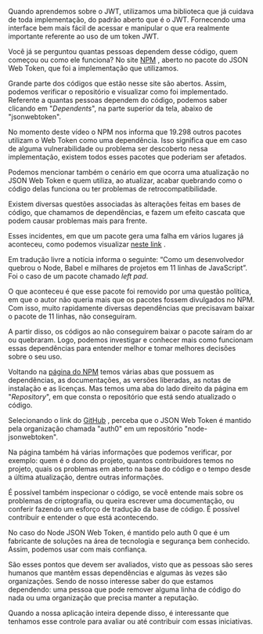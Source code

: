 Quando aprendemos sobre o JWT, utilizamos uma biblioteca que já cuidava de toda implementação, do padrão aberto que é o JWT. Fornecendo uma interface bem mais fácil de acessar e manipular o que era realmente importante referente ao uso de um token JWT.

Você já se perguntou quantas pessoas dependem desse código, quem começou ou como ele funciona? No site [NPM](https://jwt.io/introduction) , aberto no pacote do JSON Web Token, que foi a implementação que utilizamos.

Grande parte dos códigos que estão nesse site são abertos. Assim, podemos verificar o repositório e visualizar como foi implementado. Referente a quantas pessoas dependem do código, podemos saber clicando em "_Dependents_", na parte superior da tela, abaixo de "jsonwebtoken".

No momento deste vídeo o NPM nos informa que 19.298 outros pacotes utilizam o Web Token como uma dependência. Isso significa que em caso de alguma vulnerabilidade ou problema ser descoberto nessa implementação, existem todos esses pacotes que poderiam ser afetados.

Podemos mencionar também o cenário em que ocorra uma atualização no JSON Web Token e quem utiliza, ao atualizar, acabar quebrando como o código delas funciona ou ter problemas de retrocompatibilidade.

Existem diversas questões associadas às alterações feitas em bases de código, que chamamos de dependências, e fazem um efeito cascata que podem causar problemas mais para frente.

Esses incidentes, em que um pacote gera uma falha em vários lugares já aconteceu, como podemos visualizar [neste link](https://www.theregister.com/2016/03/23/npm_left_pad_chaos/) .

Em tradução livre a notícia informa o seguinte: “Como um desenvolvedor quebrou o Node, Babel e milhares de projetos em 11 linhas de JavaScript”. Foi o caso de um pacote chamado _left pad_.

O que aconteceu é que esse pacote foi removido por uma questão política, em que o autor não queria mais que os pacotes fossem divulgados no NPM. Com isso, muito rapidamente diversas dependências que precisavam baixar o pacote de 11 linhas, não conseguiram.

A partir disso, os códigos ao não conseguirem baixar o pacote saíram do ar ou quebraram. Logo, podemos investigar e conhecer mais como funcionam essas dependências para entender melhor e tomar melhores decisões sobre o seu uso.

Voltando na [página do NPM](https://jwt.io/introduction) temos várias abas que possuem as dependências, as documentações, as versões liberadas, as notas de instalação e as licenças. Mas temos uma aba do lado direito da página em "_Repository_", em que consta o repositório que está sendo atualizado o código.

Selecionando o link do [GitHub](https://github.com/auth0/node-jsonwebtoken) , perceba que o JSON Web Token é mantido pela organização chamada "auth0" em um repositório "node-jsonwebtoken".

Na página também há várias informações que podemos verificar, por exemplo: quem é o dono do projeto, quantos contribuidores temos no projeto, quais os problemas em aberto na base do código e o tempo desde a última atualização, dentre outras informações.

É possível também inspecionar o código, se você entende mais sobre os problemas de criptografia, ou queira escrever uma documentação, ou conferir fazendo um esforço de tradução da base de código. É possível contribuir e entender o que está acontecendo.

No caso do Node JSON Web Token, é mantido pelo auth 0 que é um fabricante de soluções na área de tecnologia e segurança bem conhecido. Assim, podemos usar com mais confiança.

São esses pontos que devem ser avaliados, visto que as pessoas são seres humanos que mantêm essas dependências e algumas às vezes são organizações. Sendo de nosso interesse saber do que estamos dependendo: uma pessoa que pode remover alguma linha de código do nada ou uma organização que precisa manter a reputação.

Quando a nossa aplicação inteira depende disso, é interessante que tenhamos esse controle para avaliar ou até contribuir com essas iniciativas.